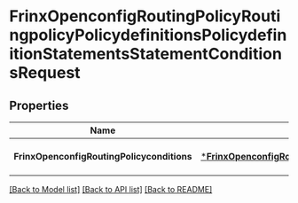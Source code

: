 # FrinxOpenconfigRoutingPolicyRoutingpolicyPolicydefinitionsPolicydefinitionStatementsStatementConditionsRequest

## Properties
Name | Type | Description | Notes
------------ | ------------- | ------------- | -------------
**FrinxOpenconfigRoutingPolicyconditions** | [***FrinxOpenconfigRoutingPolicyRoutingpolicyPolicydefinitionsPolicydefinitionStatementsStatementConditions**](frinx.openconfig.routing.policy.routingpolicy.policydefinitions.policydefinition.statements.statement.Conditions.md) |  | [optional] [default to null]

[[Back to Model list]](../README.md#documentation-for-models) [[Back to API list]](../README.md#documentation-for-api-endpoints) [[Back to README]](../README.md)


